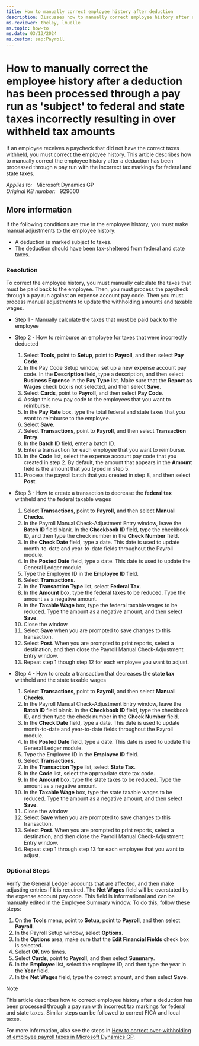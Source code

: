 ```yaml
---
title: How to manually correct employee history after deduction
description: Discusses how to manually correct employee history after a pay run was processed with incorrect federal and state tax settings for a deduction in Microsoft Dynamics GP.
ms.reviewer: theley, lmuelle
ms.topic: how-to
ms.date: 03/13/2024
ms.custom: sap:Payroll
---
```

# How to manually correct the employee history after a deduction has been processed through a pay run as 'subject' to federal and state taxes incorrectly resulting in over withheld tax amounts

If an employee receives a paycheck that did not have the correct taxes withheld, you must correct the employee history. This article describes how to manually correct the employee history after a deduction has been processed through a pay run with the incorrect tax markings for federal and state taxes.

_Applies to:_ &nbsp; Microsoft Dynamics GP  
_Original KB number:_ &nbsp; 929600

## More information

If the following conditions are true in the employee history, you must make manual adjustments to the employee history:

- A deduction is marked subject to taxes.
- The deduction should have been tax-sheltered from federal and state taxes.

### Resolution

To correct the employee history, you must manually calculate the taxes that must be paid back to the employee. Then, you must process the paycheck through a pay run against an expense account pay code. Then you must process manual adjustments to update the withholding amounts and taxable wages.

- Step 1 - Manually calculate the taxes that must be paid back to the employee
- Step 2 - How to reimburse an employee for taxes that were incorrectly deducted

  1. Select **Tools**, point to **Setup**, point to **Payroll**, and then select **Pay Code**.
  2. In the Pay Code Setup window, set up a new expense account pay code. In the **Description** field, type a description, and then select **Business Expense** in the **Pay Type** list. Make sure that the **Report as Wages** check box is not selected, and then select **Save**.
  3. Select **Cards**, point to **Payroll**, and then select **Pay Code**.
  4. Assign this new pay code to the employees that you want to reimburse.
  5. In the **Pay Rate** box, type the total federal and state taxes that you want to reimburse to the employee.
  6. Select **Save**.
  7. Select **Transactions**, point to **Payroll**, and then select **Transaction Entry**.
  8. In the **Batch ID** field, enter a batch ID.
  9. Enter a transaction for each employee that you want to reimburse.
  10. In the **Code** list, select the expense account pay code that you created in step 2. By default, the amount that appears in the **Amount** field is the amount that you typed in step 5.
  11. Process the payroll batch that you created in step 8, and then select **Post**.

- Step 3 - How to create a transaction to decrease the **federal tax** withheld and the federal taxable wages

  1. Select **Transactions**, point to **Payroll**, and then select **Manual Checks**.
  2. In the Payroll Manual Check-Adjustment Entry window, leave the **Batch ID** field blank. In the **Checkbook ID** field, type the checkbook ID, and then type the check number in the **Check Number** field.
  3. In the **Check Date** field, type a date. This date is used to update month-to-date and year-to-date fields throughout the Payroll module.
  4. In the **Posted Date** field, type a date. This date is used to update the General Ledger module.
  5. Type the Employee ID in the **Employee ID** field.
  6. Select **Transactions**.
  7. In the **Transaction Type** list, select **Federal Tax**.
  8. In the **Amount** box, type the federal taxes to be reduced. Type the amount as a negative amount.
  9. In the **Taxable Wage** box, type the federal taxable wages to be reduced. Type the amount as a negative amount, and then select **Save**.
  10. Close the window.
  11. Select **Save** when you are prompted to save changes to this transaction.
  12. Select **Post**. When you are prompted to print reports, select a destination, and then close the Payroll Manual Check-Adjustment Entry window.
  13. Repeat step 1 though step 12 for each employee you want to adjust.

- Step 4 - How to create a transaction that decreases the **state tax** withheld and the state taxable wages

  1. Select **Transactions**, point to **Payroll**, and then select **Manual Checks**.
  2. In the Payroll Manual Check-Adjustment Entry window, leave the **Batch ID** field blank. In the **Checkbook ID** field, type the checkbook ID, and then type the check number in the **Check Number** field.
  3. In the **Check Date** field, type a date. This date is used to update month-to-date and year-to-date fields throughout the Payroll module.
  4. In the **Posted Date** field, type a date. This date is used to update the General Ledger module.
  5. Type the Employee ID in the **Employee ID** field.
  6. Select **Transactions**.
  7. In the **Transaction Type** list, select **State Tax**.
  8. In the **Code** list, select the appropriate state tax code.
  9. In the **Amount** box, type the state taxes to be reduced. Type the amount as a negative amount.
  10. In the **Taxable Wage** box, type the state taxable wages to be reduced. Type the amount as a negative amount, and then select **Save**.
  11. Close the window.
  12. Select **Save** when you are prompted to save changes to this transaction.
  13. Select **Post**. When you are prompted to print reports, select a destination, and then close the Payroll Manual Check-Adjustment Entry window.
  14. Repeat step 1 through step 13 for each employee that you want to adjust.

### Optional Steps

Verify the General Ledger accounts that are affected, and then make adjusting entries if it is required. The **Net Wages** field will be overstated by the expense account pay code. This field is informational and can be manually edited in the Employee Summary window. To do this, follow these steps:

1. On the **Tools** menu, point to **Setup**, point to **Payroll**, and then select **Payroll**.
2. In the Payroll Setup window, select **Options**.
3. In the **Options** area, make sure that the **Edit Financial Fields** check box is selected.
4. Select **OK** two times.
5. Select **Cards**, point to **Payroll**, and then select **Summary**.
6. In the **Employee** list, select the employee ID, and then type the year in the **Year** field.
7. In the **Net Wages** field, type the correct amount, and then select **Save**.

> [!NOTE]
> This article describes how to correct employee history after a deduction has been processed through a pay run with incorrect tax markings for federal and state taxes. Similar steps can be followed to correct FICA and local taxes.

For more information, also see the steps in [How to correct over-withholding of employee payroll taxes in Microsoft Dynamics GP](https://support.microsoft.com/topic/how-to-correct-over-withholding-of-employee-payroll-taxes-in-microsoft-dynamics-gp-c51300f3-0762-1ace-a2fa-1c86c103c0ca).

